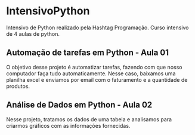 # IntensivoPython
Intensivo de Python realizado pela Hashtag Programação. Curso intensivo de 4 aulas de python.

## Automação de tarefas em Python - Aula 01
O objetivo desse projeto é automatizar tarefas, fazendo com que nosso computador faça tudo automaticamente. Nesse caso, baixamos uma planilha excel e enviamos por email com o faturamento e a quantidade de produtos. 

## Análise de Dados em Python - Aula 02
Nesse projeto, tratamos os dados de uma tabela e analisamos para criarmos gráficos com as informações fornecidas.